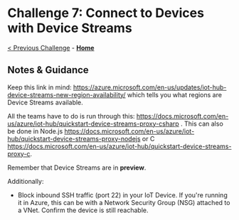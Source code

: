 # Challenge 7: Connect to Devices with Device Streams
[< Previous Challenge](./Challenge-06.md) - **[Home](README.md)** 
## Notes & Guidance

Keep this link in mind: <https://azure.microsoft.com/en-us/updates/iot-hub-device-streams-new-region-availability/> which tells you what regions are Device Streams available.

All the teams have to do is run through this: <https://docs.microsoft.com/en-us/azure/iot-hub/quickstart-device-streams-proxy-csharp> . This can also be done in Node.js <https://docs.microsoft.com/en-us/azure/iot-hub/quickstart-device-streams-proxy-nodejs> or C <https://docs.microsoft.com/en-us/azure/iot-hub/quickstart-device-streams-proxy-c>.

Remember that Device Streams are in **preview**.

Additionally:

- Block inbound SSH traffic (port 22) in your IoT Device. If you're running it in Azure, this can be with a Network Security Group (NSG) attached to a VNet. Confirm the device is still reachable.
